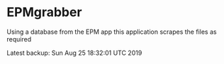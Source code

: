 # EPMgrabber
Using a database from the EPM app this application scrapes the files as required


Latest backup: Sun Aug 25 18:32:01 UTC 2019
